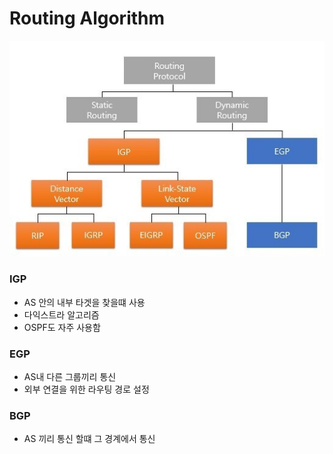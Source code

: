 # Routing Algorithm

![Untitled](Routing%20Algorithm%20a8076a5e5dfa435ab92ec4ca0c4d6255/Untitled.png)

### IGP

- AS 안의 내부 타겟을 찾을떄 사용
- 다익스트라 알고리즘
- OSPF도 자주 사용함

### EGP

- AS내 다른 그룹끼리 통신
- 외부 연결을 위한 라우팅 경로 설정

### BGP

- AS 끼리 통신 할떄 그 경계에서 통신